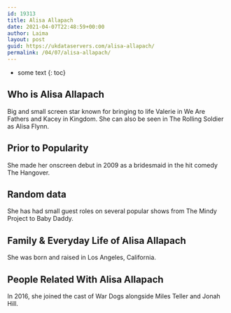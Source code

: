 ```yaml
---
id: 19313
title: Alisa Allapach
date: 2021-04-07T22:48:59+00:00
author: Laima
layout: post
guid: https://ukdataservers.com/alisa-allapach/
permalink: /04/07/alisa-allapach/
---
```


* some text
{: toc}


## Who is Alisa Allapach
                  
                  
                  
Big and small screen star known for bringing to life Valerie in We Are Fathers and Kacey in Kingdom. She can also be seen in The Rolling Soldier as Alisa Flynn.
                  
              
            
              
            
                
                
                
## Prior to Popularity
                  
                  
                  
She made her onscreen debut in 2009 as a bridesmaid in the hit comedy The Hangover.
                  
              
            
              
            
                
                
                
## Random data
                  
                  
                  
She has had small guest roles on several popular shows from The Mindy Project to Baby Daddy.
                  
              
            
              
            
                
                
                
## Family & Everyday Life of Alisa Allapach
                  
                  
                  
She was born and raised in Los Angeles, California.
                  
              
            
              
            
                
                
                
## People Related With Alisa Allapach
                  
                  
                  
In 2016, she joined the cast of War Dogs alongside Miles Teller and Jonah Hill.
                  
              
            
              
            
                
              
            
              
              
            
            
              
            
          
          
          